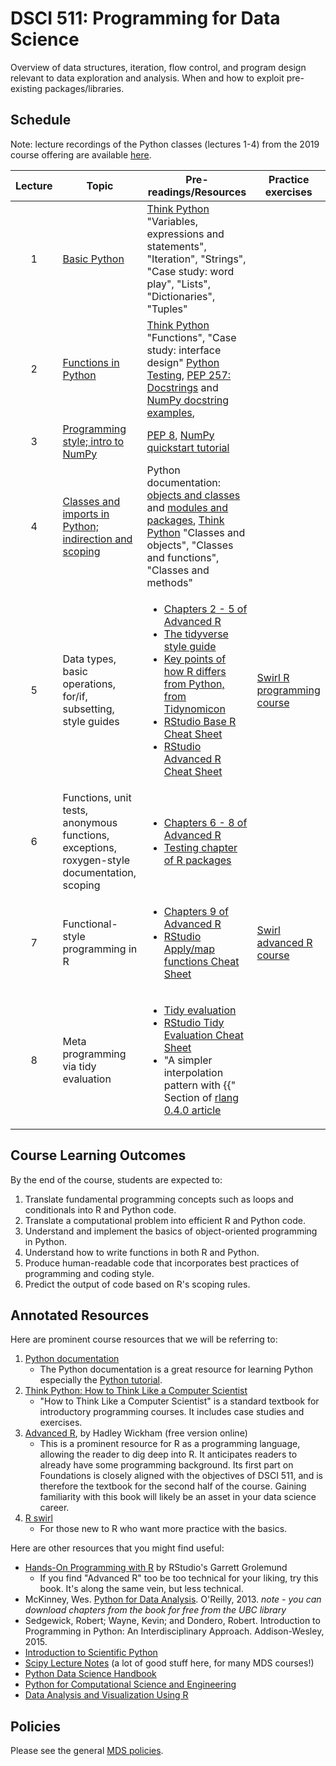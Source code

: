 # DSCI 511: Programming for Data Science

Overview of data structures, iteration, flow control, and program design relevant to data exploration and analysis. When and how to exploit pre-existing packages/libraries.

## Schedule

Note: lecture recordings of the Python classes (lectures 1-4) from the 2019 course offering are available [here](https://www.youtube.com/playlist?list=PLWmXHcz_53Q26aQzhknaT3zwWvl7w8wQE).

| Lecture | Topic | Pre-readings/Resources | Practice exercises |
|:-------:|-------|--------------|---|
| 1 | [Basic Python](lectures/lecture1.ipynb) | [Think Python](http://greenteapress.com/thinkpython/html/index.html) "Variables, expressions and statements", "Iteration", "Strings", "Case study: word play", "Lists", "Dictionaries", "Tuples" |
| 2 | [Functions in Python](lectures/lecture2.ipynb) | [Think Python](http://greenteapress.com/thinkpython/html/index.html) "Functions", "Case study: interface design" [Python Testing](http://pythontesting.net/start-here/), [PEP 257: Docstrings](https://www.python.org/dev/peps/pep-0257/) and [NumPy docstring examples](https://sphinxcontrib-napoleon.readthedocs.io/en/latest/example_numpy.html),  |
| 3 | [Programming style; intro to NumPy](lectures/lecture3.ipynb) | [PEP 8](https://www.python.org/dev/peps/pep-0008/), [NumPy quickstart tutorial](https://docs.scipy.org/doc/numpy/user/quickstart.html) |
| 4 | [Classes and imports in Python; indirection and scoping](lectures/lecture4.ipynb) | Python documentation: [objects and classes](https://docs.python.org/3/tutorial/classes.html) and [modules and packages](https://docs.python.org/3/tutorial/modules.html), [Think Python](http://greenteapress.com/thinkpython/html/index.html) "Classes and objects", "Classes and functions", "Classes and methods" |
| 5 | Data types, basic operations, for/if, subsetting, style guides | <ul><li>[ Chapters 2 - 5 of Advanced R](https://adv-r.hadley.nz/foundations-intro.html) <li> [The tidyverse style guide](https://style.tidyverse.org/) </li><li>[Key points of how R differs from Python, from Tidynomicon](http://tidynomicon.tech/basics.html#key-points)<li>[RStudio Base R Cheat Sheet](http://github.com/rstudio/cheatsheets/raw/master/base-r.pdf) <li>[RStudio Advanced R Cheat Sheet](https://www.rstudio.com/wp-content/uploads/2016/02/advancedR.pdf) | [Swirl R programming course](https://swirlstats.com/scn/rprog.html) |
|6 | Functions, unit tests, anonymous functions, exceptions, roxygen-style documentation, scoping | <ul><li>[ Chapters 6 - 8 of Advanced R](https://adv-r.hadley.nz/functions.html) <li> [Testing chapter of R packages](https://r-pkgs.org/tests.html) |
| 7 | Functional-style programming in R | <ul><li>[ Chapters 9 of Advanced R](https://adv-r.hadley.nz/fp.html) <li> [RStudio Apply/map functions Cheat Sheet](https://github.com/rstudio/cheatsheets/raw/master/purrr.pdf)  | [Swirl advanced R course](https://swirlstats.com/scn/arp.html) |
| 8 | Meta programming via tidy evaluation | <ul><li> [Tidy evaluation](https://tidyeval.tidyverse.org/) <li>[RStudio Tidy Evaluation Cheat Sheet](https://github.com/rstudio/cheatsheets/raw/master/tidyeval.pdf) <li> "A simpler interpolation pattern with {{" Section of [rlang 0.4.0 article](https://www.tidyverse.org/articles/2019/06/rlang-0-4-0/)|

## Course Learning Outcomes

By the end of the course, students are expected to:

1. Translate fundamental programming concepts such as loops and conditionals into R and Python code.
2. Translate a computational problem into efficient R and Python code.
3. Understand and implement the basics of object-oriented programming in Python. 
4. Understand how to write functions in both R and Python.
5. Produce human-readable code that incorporates best practices of programming and coding style. 
6. Predict the output of code based on R's scoping rules. 

## Annotated Resources

Here are prominent course resources that we will be referring to:

1. [Python documentation](https://docs.python.org/3/index.html)
	- The Python documentation is a great resource for learning Python especially the [Python tutorial](https://docs.python.org/3/tutorial/index.html). 
2. [Think Python: How to Think Like a Computer Scientist](https://greenteapress.com/wp/think-python/)
	- "How to Think Like a Computer Scientist" is a standard textbook for introductory programming courses. It includes case studies and exercises.
3. [Advanced R](http://adv-r.had.co.nz/), by Hadley Wickham (free version online)
	- This is a prominent resource for R as a programming language, allowing the reader to dig deep into R. It anticipates readers to already have some programming background. Its first part on Foundations is closely aligned with the objectives of DSCI 511, and is therefore the textbook for the second half of the course. Gaining familiarity with this book will likely be an asset in your data science career.
4. [R swirl](https://swirlstats.com/)
	- For those new to R who want more practice with the basics.

Here are other resources that you might find useful:

* [Hands-On Programming with R](https://d1b10bmlvqabco.cloudfront.net/attach/ighbo26t3ua52t/igp9099yy4v10/igz7vp4w5su9/OReilly_HandsOn_Programming_with_R_2014.pdf) by RStudio's Garrett Grolemund
	- If you find "Advanced R" too be too technical for your liking, try this book. It's along the same vein, but less technical. 
* McKinney, Wes. [Python for Data Analysis](http://webcat1.library.ubc.ca/vwebv/holdingsInfo?searchId=1382036&recCount=10&recPointer=0&bibId=7430458). O'Reilly, 2013. *note - you can download chapters from the book for free from the UBC library*
* Sedgewick, Robert; Wayne, Kevin; and Dondero, Robert. Introduction to Programming in Python:  An Interdisciplinary Approach. Addison-Wesley, 2015.
* [Introduction to Scientific Python](https://web.stanford.edu/~arbenson/cme193.html)
* [Scipy Lecture Notes](http://www.scipy-lectures.org/) (a lot of good stuff here, for many MDS courses!)
* [Python Data Science Handbook](https://github.com/jakevdp/PythonDataScienceHandbook)
* [Python for Computational Science and Engineering](http://www.southampton.ac.uk/~fangohr/training/python/pdfs/Python-for-Computational-Science-and-Engineering.pdf)
* [Data Analysis and Visualization Using R](http://varianceexplained.org/RData/)



## Policies

Please see the general [MDS policies](https://ubc-mds.github.io/policies/).
